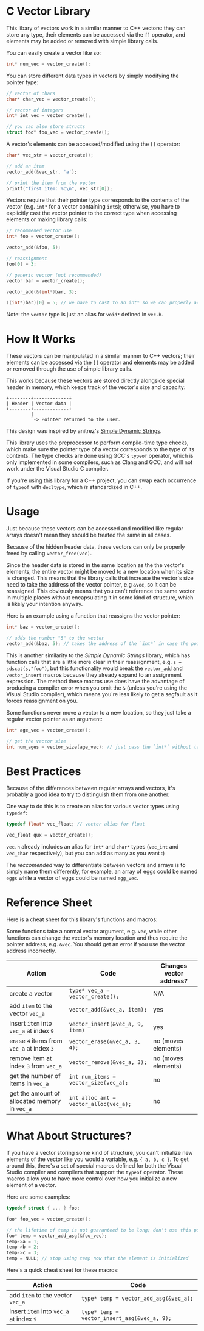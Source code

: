 # C Vector Library
This libary of vectors work in a similar manner to C++ vectors: they can store any type, their elements can be accessed via the `[]` operator, and elements may be added or removed with simple library calls.

You can easily create a vector like so:

```c
int* num_vec = vector_create();
```

You can store different data types in vectors by simply modifying the pointer type:

```c
// vector of chars
char* char_vec = vector_create();

// vector of integers
int* int_vec = vector_create();

// you can also store structs
struct foo* foo_vec = vector_create();
```


A vector's elements can be accessed/modified using the `[]` operator:

```c
char* vec_str = vector_create();

// add an item
vector_add(&vec_str, 'a');

// print the item from the vector
printf("first item: %c\n", vec_str[0]);
```

Vectors require that their pointer type corresponds to the contents of the vector (e.g. `int*` for a vector containing `int`s); otherwise, you have to explicitly cast the vector pointer to the correct type when accessing elements or making library calls:

```c
// recommened vector use
int* foo = vector_create();

vector_add(&foo, 5);

// reassignment
foo[0] = 3;

// generic vector (not recommended)
vector bar = vector_create();

vector_add(&(int*)bar, 3);

((int*)bar)[0] = 5; // we have to cast to an int* so we can properly access
```

Note: the `vector` type is just an alias for `void*` defined in `vec.h`.


# How It Works

These vectors can be manipulated in a similar manner to C++ vectors; their elements can be accessed via the `[]` operator and elements may be added or removed through the use of simple library calls.

This works because these vectors are stored directly alongside special header in memory, which keeps track of the vector's size and capacity:

    +--------+-------------+
    | Header | Vector data |
    +--------+-------------+
             |
             `-> Pointer returned to the user.

This design was inspired by anitrez's [Simple Dynamic Strings](https://github.com/antirez/sds/).

This library uses the preprocessor to perform compile-time type checks, which make sure the pointer type of a vector corresponds to the type of its contents. The type checks are done using GCC's `typeof` operator, which is only implemented in some compilers, such as Clang and GCC, and will not work under the Visual Studio C compiler.

If you're using this library for a C++ project, you can swap each occurrence of `typeof` with `decltype`, which *is* standardized in C++.


# Usage

Just because these vectors can be accessed and modified like regular arrays doesn't mean they should be treated the same in all cases.

Because of the hidden header data, these vectors can only be properly freed by calling `vector_free(vec)`.

Since the header data is stored in the same location as the the vector's elements, the entire vector might be moved to a new location when its size is changed. This means that the library calls that increase the vector's size need to take the address of the vector pointer, e.g `&vec`, so it can be reassigned. This obviously means that you can't reference the same vector in multiple places without encapsulating it in some kind of structure, which is likely your intention anyway.

Here is an example using a function that reassigns the vector pointer:

```c
int* baz = vector_create();

// adds the number "5" to the vector
vector_add(&baz, 5); // takes the address of the `int*` in case the pointer needs to be changed
```

This is another similarity to the *Simple Dynamic Strings* library, which has function calls that are a little more clear in their reassignment, e.g. `s = sdscat(s,"foo")`, but this functionality would break the `vector_add` and `vector_insert` macros because they already expand to an assignment expression. The method these macros use does have the advantage of producing a compiler error when you omit the `&` (unless you're using the Visual Studio compiler), which means you're less likely to get a segfault as it forces reassignment on you.

Some functions never move a vector to a new location, so they just take a regular vector pointer as an argument:

```c
int* age_vec = vector_create();

// get the vector size
int num_ages = vector_size(age_vec); // just pass the `int*` without taking its address
```


# Best Practices

Because of the differences between regular arrays and vectors, it's probably a good idea to try to distinguish them from one another.

One way to do this is to create an alias for various vector types using `typedef`:

```c
typedef float* vec_float; // vector alias for float

vec_float qux = vector_create();
```

`vec.h` already includes an alias for `int*` and `char*` types (`vec_int` and `vec_char` respectively), but you can add as many as you want :)

The *reccomended* way to differentiate between vectors and arrays is to simply name them differently, for example, an array of eggs could be named `eggs` while a vector of eggs could be named `egg_vec`.


# Reference Sheet

Here is a cheat sheet for this library's functions and macros:

Some functions take a normal vector argument, e.g. `vec`, while other functions can change the vector's memory location and thus require the pointer address, e.g. `&vec`. You should get an error if you use the vector address incorrectly.

| Action                                       | Code                                    | Changes vector address? |
|----------------------------------------------|-----------------------------------------|-------------------------|
| create a vector                              |`type* vec_a = vector_create();`         | N/A                     |
| add `item` to the vector `vec_a`             |`vector_add(&vec_a, item);`              | yes                     |
| insert `item` into `vec_a` at index `9`      |`vector_insert(&vec_a, 9, item)`         | yes                     |
| erase `4` items from `vec_a` at index `3`    |`vector_erase(&vec_a, 3, 4);`            | no (moves elements)     |
| remove item at index `3` from `vec_a`        |`vector_remove(&vec_a, 3);`              | no (moves elements)     |
| get the number of items in `vec_a`           |`int num_items = vector_size(vec_a);`    | no                      |
| get the amount of allocated memory in `vec_a`|`int alloc_amt = vector_alloc(vec_a);`   | no                      |


# What About Structures?

If you have a vector storing some kind of structure, you can't initialize new elements of the vector like you would a variable, e.g. `{ a, b, c }`. To get around this, there's a set of special macros defined for both the Visual Studio compiler and compilers that support the `typeof` operator. These macros allow you to have more control over how you initialize a new element of a vector.

Here are some examples:

```c
typedef struct { ... } foo;

foo* foo_vec = vector_create();

// the lifetime of temp is not guaranteed to be long; don't use this pointer after instantiation
foo* temp = vector_add_asg(&foo_vec);
temp->a = 1;
temp->b = 2;
temp->c = 3;
temp = NULL; // stop using temp now that the element is initialized
```

Here's a quick cheat sheet for these macros:

| Action                                  | Code                                        |
|-----------------------------------------|---------------------------------------------|
| add `item` to the vector `vec_a`        |`type* temp = vector_add_asg(&vec_a);`       |
| insert `item` into `vec_a` at index `9` |`type* temp = vector_insert_asg(&vec_a, 9);` |

